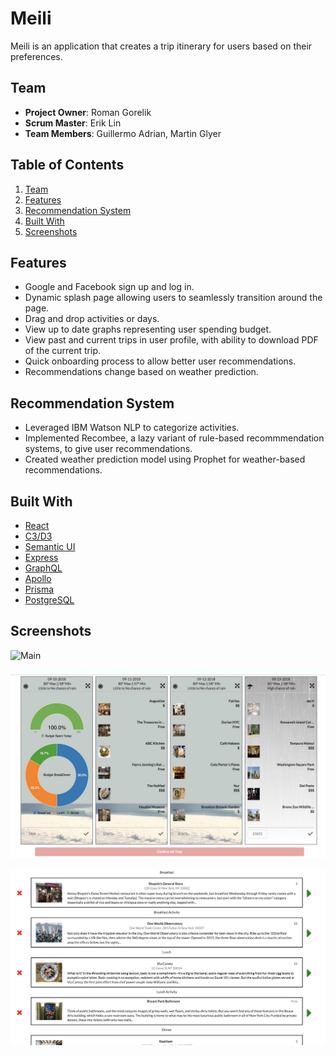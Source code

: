 # Meili

Meili is an application that creates a trip itinerary for users based on their preferences.

## Team
- __Project Owner__: Roman Gorelik
- __Scrum Master__: Erik Lin
- __Team Members__: Guillermo Adrian, Martin Glyer

## Table of Contents
1. [Team](#team)
1. [Features](#features)
1. [Recommendation System](#recommendationsystem)
1. [Built With](#builtwith)
1. [Screenshots](#screenshots)

## Features
- Google and Facebook sign up and log in.
- Dynamic splash page allowing users to seamlessly transition around the page.
- Drag and drop activities or days.
- View up to date graphs representing user spending budget.
- View past and current trips in user profile, with ability to download PDF of the current trip.
- Quick onboarding process to allow better user recommendations.
- Recommendations change based on weather prediction.

## Recommendation System
- Leveraged IBM Watson NLP to categorize activities.
- Implemented Recombee, a lazy variant of rule-based recommmendation systems, to give user recommendations.
- Created weather prediction model using Prophet for weather-based recommendations.

## Built With
* [React](https://reactjs.org/)
* [C3/D3](https://c3js.org)
* [Semantic UI](http://react.semantic-ui.com/)
* [Express](https://expressjs.com/)
* [GraphQL](https://graphql.org/)
* [Apollo](https://www.apollographql.com/)
* [Prisma](https://www.prisma.io/)
* [PostgreSQL](https://www.postgresql.org/)

## Screenshots
![Main](ezgif.com-video-to-gif.gif)

![Trips](SvsFrIf.jpg)

![Day](1SKLKWS.png)

